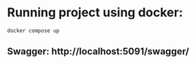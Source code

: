 # Running project using docker:
```
docker compose up
```
## Swagger: http://localhost:5091/swagger/